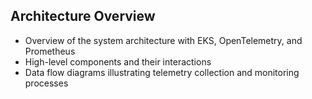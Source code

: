 ## Architecture Overview
- Overview of the system architecture with EKS, OpenTelemetry, and Prometheus
- High-level components and their interactions
- Data flow diagrams illustrating telemetry collection and monitoring processes
